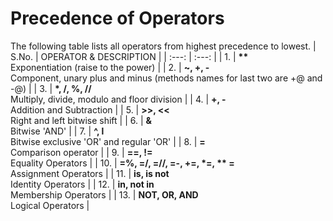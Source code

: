 # Precedence of Operators

The following table lists all operators from highest precedence to lowest.
| S.No. | OPERATOR & DESCRIPTION  |
| :---: | :---: |
| 1.  | <b> ** </b> <br> Exponentiation (raise to the power) |
| 2.  | <b> ~, +, - </b> <br> Component, unary plus and minus (methods names for last two are +@ and -@) |
| 3.  | <b> *, /, %, // </b> <br> Multiply, divide, modulo and floor division  |
| 4.  | <b> +, - </b> <br> Addition and Subtraction |
| 5.  | <b> >>, << </b> <br> Right and left bitwise shift |
| 6.  | <b> & </b> <br> Bitwise 'AND'  |
| 7.  | <b> ^, l </b> <br> Bitwise exclusive 'OR' and regular 'OR'  |
| 8.  | <b> =  </b> <br> Comparison operator  |
| 9.  | <b> ==, != </b> <br> Equality Operators |
| 10. | <b> =%, =/, =//, =-, +=, *=, ** = </b> <br> Assignment Operators |
| 11. | <b> is, is not </b> <br> Identity Operators  |
| 12. | <b> in, not in </b> <br> Membership Operators  |
| 13. | <b> NOT, OR, AND </b> <br> Logical Operators |
